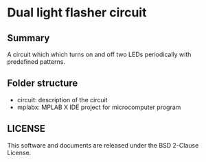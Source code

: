 # Dual light flasher circuit

## Summary

A circuit which which turns on and off two LEDs periodically with predefined patterns.

## Folder structure

- circuit: description of the circuit
- mplabx: MPLAB X IDE project for microcomputer program

## LICENSE

This software and documents are released under the BSD 2-Clause License.
